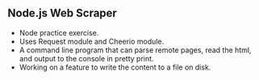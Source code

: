 ## Node.js Web Scraper
- Node practice exercise.
- Uses Request module and Cheerio module.
- A command line program that can parse remote pages, read the html, and output to the console in pretty print. 
- Working on a feature to write the content to a file on disk.

